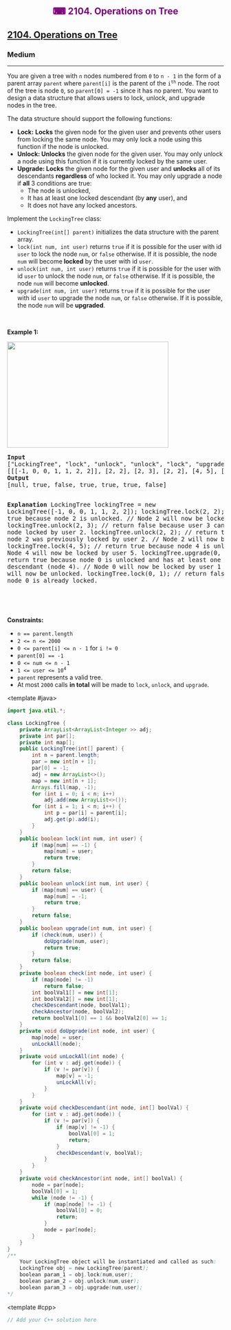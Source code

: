 <div align = "center">
<h style = "margin-bottom: 0px; margin-top: 0px; color : purple;" align = "center" class = "header">

## ⌨ 2104. Operations on Tree

</h>
</div>

<h2><a href="https://leetcode.com/problems/operations-on-tree" target = "_blank">2104. Operations on Tree</a></h2><h3>Medium</h3><hr><p>You are given a tree with <code>n</code> nodes numbered from <code>0</code> to <code>n - 1</code> in the form of a parent array <code>parent</code> where <code>parent[i]</code> is the parent of the <code>i<sup>th</sup></code> node. The root of the tree is node <code>0</code>, so <code>parent[0] = -1</code> since it has no parent. You want to design a data structure that allows users to lock, unlock, and upgrade nodes in the tree.</p>

<p>The data structure should support the following functions:</p>

<ul>
	<li><strong>Lock:</strong> <strong>Locks</strong> the given node for the given user and prevents other users from locking the same node. You may only lock a node using this function if the node is unlocked.</li>
	<li><strong>Unlock: Unlocks</strong> the given node for the given user. You may only unlock a node using this function if it is currently locked by the same user.</li>
	<li><b>Upgrade</b><strong>: Locks</strong> the given node for the given user and <strong>unlocks</strong> all of its descendants <strong>regardless</strong> of who locked it. You may only upgrade a node if <strong>all</strong> 3 conditions are true:
	<ul>
		<li>The node is unlocked,</li>
		<li>It has at least one locked descendant (by <strong>any</strong> user), and</li>
		<li>It does not have any locked ancestors.</li>
	</ul>
	</li>
</ul>

<p>Implement the <code>LockingTree</code> class:</p>

<ul>
	<li><code>LockingTree(int[] parent)</code> initializes the data structure with the parent array.</li>
	<li><code>lock(int num, int user)</code> returns <code>true</code> if it is possible for the user with id <code>user</code> to lock the node <code>num</code>, or <code>false</code> otherwise. If it is possible, the node <code>num</code> will become<strong> locked</strong> by the user with id <code>user</code>.</li>
	<li><code>unlock(int num, int user)</code> returns <code>true</code> if it is possible for the user with id <code>user</code> to unlock the node <code>num</code>, or <code>false</code> otherwise. If it is possible, the node <code>num</code> will become <strong>unlocked</strong>.</li>
	<li><code>upgrade(int num, int user)</code> returns <code>true</code> if it is possible for the user with id <code>user</code> to upgrade the node <code>num</code>, or <code>false</code> otherwise. If it is possible, the node <code>num</code> will be <strong>upgraded</strong>.</li>
</ul>

<p>&nbsp;</p>
<p><strong class="example">Example 1:</strong></p>
<img alt="" src="https://assets.leetcode.com/uploads/2021/07/29/untitled.png" style="width: 375px; height: 246px;" />
<pre>
<strong>Input</strong>
[&quot;LockingTree&quot;, &quot;lock&quot;, &quot;unlock&quot;, &quot;unlock&quot;, &quot;lock&quot;, &quot;upgrade&quot;, &quot;lock&quot;]
[[[-1, 0, 0, 1, 1, 2, 2]], [2, 2], [2, 3], [2, 2], [4, 5], [0, 1], [0, 1]]
<strong>Output</strong>
[null, true, false, true, true, true, false]

<strong>Explanation</strong>
LockingTree lockingTree = new LockingTree([-1, 0, 0, 1, 1, 2, 2]);
lockingTree.lock(2, 2); // return true because node 2 is unlocked.
// Node 2 will now be locked by user 2.
lockingTree.unlock(2, 3); // return false because user 3 cannot unlock a node locked by user 2.
lockingTree.unlock(2, 2); // return true because node 2 was previously locked by user 2.
// Node 2 will now be unlocked.
lockingTree.lock(4, 5); // return true because node 4 is unlocked.
// Node 4 will now be locked by user 5.
lockingTree.upgrade(0, 1); // return true because node 0 is unlocked and has at least one locked descendant (node 4).
// Node 0 will now be locked by user 1 and node 4 will now be unlocked.
lockingTree.lock(0, 1); // return false because node 0 is already locked.

</pre>

<p>&nbsp;</p>
<p><strong>Constraints:</strong></p>

<ul>
	<li><code>n == parent.length</code></li>
	<li><code>2 &lt;= n &lt;= 2000</code></li>
	<li><code>0 &lt;= parent[i] &lt;= n - 1</code> for <code>i != 0</code></li>
	<li><code>parent[0] == -1</code></li>
	<li><code>0 &lt;= num &lt;= n - 1</code></li>
	<li><code>1 &lt;= user &lt;= 10<sup>4</sup></code></li>
	<li><code>parent</code> represents a valid tree.</li>
	<li>At most <code>2000</code> calls <strong>in total</strong> will be made to <code>lock</code>, <code>unlock</code>, and <code>upgrade</code>.</li>
</ul>

<CodeTabs :languages="[ { name: 'C++', slot: 'cpp' }, { name: 'Java', slot: 'java' } ]">

<template #java>

```java
import java.util.*;

class LockingTree {
    private ArrayList<ArrayList<Integer >> adj;
    private int par[];
    private int map[];
    public LockingTree(int[] parent) {
        int n = parent.length;
        par = new int[n + 1];
        par[0] = -1;
        adj = new ArrayList<>();
        map = new int[n + 1];
        Arrays.fill(map, -1);
        for (int i = 0; i < n; i++)
            adj.add(new ArrayList<>());
        for (int i = 1; i < n; i++) {
            int p = par[i] = parent[i];
            adj.get(p).add(i);
        }
    }
    public boolean lock(int num, int user) {
        if (map[num] == -1) {
            map[num] = user;
            return true;
        }
        return false;
    }
    public boolean unlock(int num, int user) {
        if (map[num] == user) {
            map[num] = -1;
            return true;
        }
        return false;
    }
    public boolean upgrade(int num, int user) {
        if (check(num, user)) {
            doUpgrade(num, user);
            return true;
        }
        return false;
    }
    private boolean check(int node, int user) {
        if (map[node] != -1)
            return false;
        int boolVal1[] = new int[1];
        int boolVal2[] = new int[1];
        checkDescendant(node, boolVal1);
        checkAncestor(node, boolVal2);
        return boolVal1[0] == 1 && boolVal2[0] == 1;
    }
    private void doUpgrade(int node, int user) {
        map[node] = user;
        unLockAll(node);
    }
    private void unLockAll(int node) {
        for (int v : adj.get(node)) {
            if (v != par[v]) {
                map[v] = -1;
                unLockAll(v);
            }
        }
    }
    private void checkDescendant(int node, int[] boolVal) {
        for (int v : adj.get(node)) {
            if (v != par[v]) {
                if (map[v] != -1) {
                    boolVal[0] = 1;
                    return;
                }
                checkDescendant(v, boolVal);
            }
        }
    }
    private void checkAncestor(int node, int[] boolVal) {
        node = par[node];
        boolVal[0] = 1;
        while (node != -1) {
            if (map[node] != -1) {
                boolVal[0] = 0;
                return;
            }
            node = par[node];
        }
    }
}
/**
    Your LockingTree object will be instantiated and called as such:
    LockingTree obj = new LockingTree(parent);
    boolean param_1 = obj.lock(num,user);
    boolean param_2 = obj.unlock(num,user);
    boolean param_3 = obj.upgrade(num,user);
*/
```

</template>

<template #cpp>

```cpp
// Add your C++ solution here
```

</template>

</CodeTabs>
